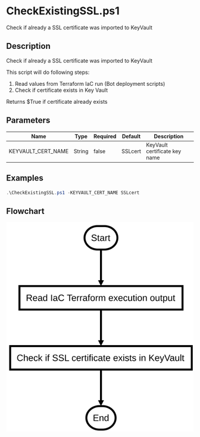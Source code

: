 # CheckExistingSSL.ps1

Check if already a SSL certificate was imported to KeyVault

## Description

Check if already a SSL certificate was imported to KeyVault

This script will do following steps:

1. Read values from Terraform IaC run (Bot deployment scripts)
2. Check if certificate exists in Key Vault

Returns $True if certificate already exists

## Parameters

| Name | Type | Required | Default | Description |
| - | - | - | - | - |
| KEYVAULT_CERT_NAME | String | false | SSLcert | KeyVault certificate key name |

## Examples

```powershell
.\CheckExistingSSL.ps1 -KEYVAULT_CERT_NAME SSLcert

```


## Flowchart

<div align='center'>

![Flowchart for CheckExistingSSL.ps1](../flowchart/CheckExistingSSL.flowchart.svg)
</div>
